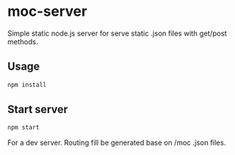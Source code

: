 # moc-server

Simple static node.js server for serve static .json files with get/post methods.

## Usage

```bash
npm install
```

## Start server

```bash
npm start
```

For a dev server. Routing fill be generated base on /moc .json files.

